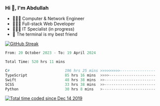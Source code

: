 <h3>Hi 👋, I'm Abdullah</h3>

- 👷🏼‍♂️ Computer & Network Engineer
- 👨🏻‍💻 Full-stack Web Developer
- 👨🏻‍💻 IT Specialist (in progress)
- 🖤 The terminal is my best friend

[![GitHub Streak](https://streak-stats.demolab.com?user=al3bad&theme=transparent&date_format=j%20M%5B%20Y%5D)](https://git.io/streak-stats)

<!--START_SECTION:waka-->

```python
From: 20 October 2023 - To: 19 April 2024

Total Time: 520 hrs 11 mins

C#                         196 hrs 25 mins >>>>>>>>>----------------   37.35 %
TypeScript                 85 hrs 16 mins  >>>>---------------------   16.22 %
Swift                      48 hrs 38 mins  >>-----------------------   09.25 %
SCSS                       33 hrs 38 mins  >>-----------------------   06.40 %
Python                     30 hrs 8 mins   >------------------------   05.73 %
```

<!--END_SECTION:waka-->

<p>
  <a href="https://wakatime.com/@ce2a2aac-0d6b-4d65-b864-8a4bcaf12967"><img src="https://wakatime.com/badge/user/ce2a2aac-0d6b-4d65-b864-8a4bcaf12967.svg" alt="Total time coded since Dec 14 2019" /></a>
</p>
